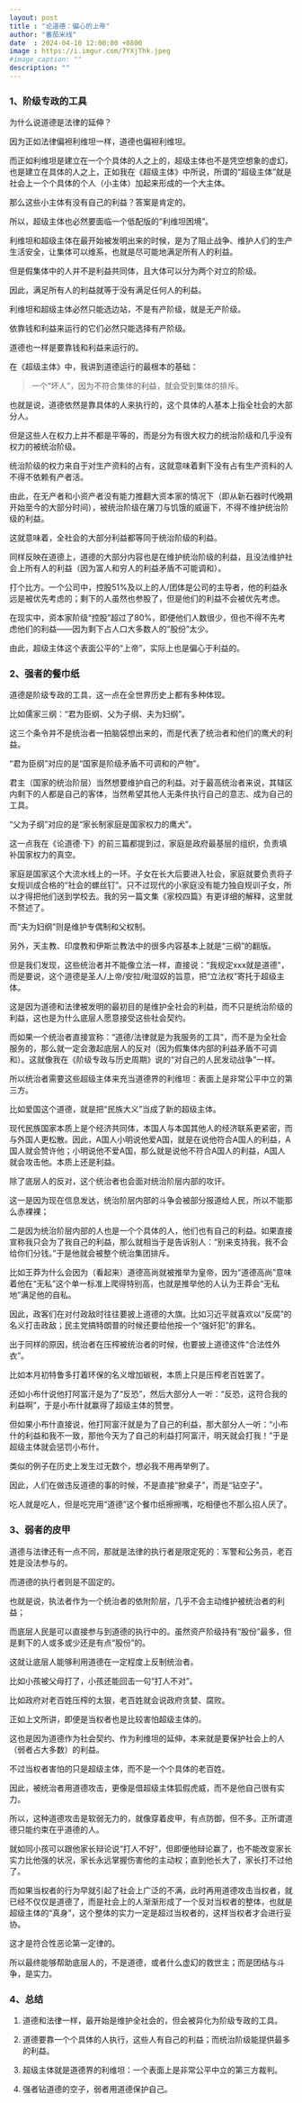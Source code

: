 ```yaml
---
layout: post
title : "论道德：偏心的上帝"
author: "番茄米线"
date  : 2024-04-10 12:00:00 +0800
image : https://i.imgur.com/7YXjThk.jpeg
#image_caption: ""
description: ""
---
```


### 1、阶级专政的工具

为什么说道德是法律的延伸？

<!--more-->

因为正如法律偏袒利维坦一样，道德也偏袒利维坦。

而正如利维坦是建立在一个个具体的人之上的，超级主体也不是凭空想象的虚幻，也是建立在具体的人之上，正如我在《超级主体》中所说，所谓的“超级主体”就是社会上一个个具体的个人（小主体）加起来形成的一个大主体。

那么这些小主体有没有自己的利益？答案是肯定的。

所以，超级主体也必然要面临一个低配版的“利维坦困境”。

利维坦和超级主体在最开始被发明出来的时候，是为了阻止战争、维护人们的生产生活安全，让集体可以维系，也就是尽可能地满足所有人的利益。

但是假集体中的人并不是利益共同体，且大体可以分为两个对立的阶级。

因此，满足所有人的利益就等于没有满足任何人的利益。

利维坦和超级主体必然只能选边站，不是有产阶级，就是无产阶级。

依靠钱和利益来运行的它们必然只能选择有产阶级。

道德也一样是要靠钱和利益来运行的。

在《超级主体》中，我讲到道德运行的最根本的基础：

> 一个“坏人”，因为不符合集体的利益，就会受到集体的排斥。

也就是说，道德依然是靠具体的人来执行的，这个具体的人基本上指全社会的大部分人。

但是这些人在权力上并不都是平等的，而是分为有很大权力的统治阶级和几乎没有权力的被统治阶级。

统治阶级的权力来自于对生产资料的占有，这就意味着剩下没有占有生产资料的人不得不依赖有产者活。

由此，在无产者和小资产者没有能力推翻大资本家的情况下（即从新石器时代晚期开始至今的大部分时间），被统治阶级在屠刀与饥饿的威逼下，不得不维护统治阶级的利益。

这就意味着，全社会的大部分利益都等同于统治阶级的利益。

同样反映在道德上，道德的大部分内容也是在维护统治阶级的利益，且没法维护社会上所有人的利益（因为富人和穷人的利益矛盾不可能调和）。

打个比方。一个公司中，控股51%及以上的人/团体是公司的主导者，他的利益永远是被优先考虑的；剩下的人虽然也参股了，但是他们的利益不会被优先考虑。

在现实中，资本家阶级“控股”超过了80%，即便他们人数很少，但也不得不先考虑他们的利益——因为剩下占人口大多数人的“股份”太少。

由此，超级主体这个表面公平的“上帝”，实际上也是偏心于利益的。


### 2、强者的餐巾纸

道德是阶级专政的工具，这一点在全世界历史上都有多种体现。

比如儒家三纲：“君为臣纲、父为子纲、夫为妇纲”。

这三个条令并不是统治者一拍脑袋想出来的，而是代表了统治者和他们的鹰犬的利益。

“君为臣纲”对应的是“国家是阶级矛盾不可调和的产物”。

君主（国家的统治阶层）当然想要维护自己的利益。对于最高统治者来说，其辖区内剩下的人都是自己的客体，当然希望其他人无条件执行自己的意志、成为自己的工具。

“父为子纲”对应的是“家长制家庭是国家权力的鹰犬”。

这一点我在《论道德·下》的前三篇都提到过，家庭是政府最基层的组织，负责填补国家权力的真空。

家庭是国家这个大流水线上的一环。子女在长大后要进入社会，家庭就要负责将子女规训成合格的“社会的螺丝钉”。只不过现代的小家庭没有能力独自规训子女，所以才得把他们送到学校去。我的另一篇文集《家校四篇》有更详细的解释，这里就不赘述了。

而“夫为妇纲”则是维护专偶制和父权制。

另外，天主教、印度教和伊斯兰教法中的很多内容基本上就是“三纲”的翻版。

但是我们发现，这些统治者并不能像立法一样，直接说：“我规定xxx就是道德”，而是要说，这个道德是圣人/上帝/安拉/毗湿奴的旨意，把“立法权”寄托于超级主体。

这是因为道德和法律被发明的最初目的是维护全社会的利益，而不只是统治阶级的利益，这也是为什么底层人愿意接受这些社会契约。

而如果一个统治者直接宣称：“道德/法律就是为我服务的工具”，而不是为全社会服务的，那么就一定会激起底层人的反对（因为假集体内部的利益矛盾不可调和）。这就像我在《阶级专政与历史周期》说的“对自己的人民发动战争”一样。

所以统治者需要这些超级主体来充当道德界的利维坦：表面上是非常公平中立的第三方。

比如爱国这个道德，就是把“民族大义”当成了新的超级主体。

现代民族国家本质上是个经济共同体，本国人与本国其他人的经济联系更紧密，而与外国人更松散。因此，A国人小明说他爱A国，就是在说他符合A国人的利益，A国人就会赞许他；小明说他不爱A国，那么就是说他不符合A国人的利益，A国人就会攻击他。本质上还是利益。

除了底层人的反对，这个统治者也会面对统治阶层内部的攻讦。

这一是因为现在信息发达，统治阶层内部的斗争会被部分报道给人民，所以不能那么赤裸裸；

二是因为统治阶层内部的人也是一个个具体的人，他们也有自己的利益。如果直接宣称我只会为了我自己的利益，那么就相当于是告诉别人：“别来支持我，我不会给你们分钱。”于是他就会被整个统治集团排斥。

比如王莽为什么会因为（看起来）道德高尚就被推举为皇帝，因为“道德高尚”意味着他在“无私”这个单一标准上爬得特别高，也就是推举他的人认为王莽会“无私地”满足他的自私。

因此，政客们在对付政敌时往往要披上道德的大旗。比如习近平就喜欢以“反腐”的名义打击政敌；民主党搞特朗普的时候还要给他按一个“强奸犯”的罪名。

出于同样的原因，统治者在压榨被统治者的时候，也要披上道德这件“合法性外衣”。

比如本月初特鲁多打着环保的名义增加碳税，本质上只是压榨老百姓罢了。

还如小布什说他打阿富汗是为了“反恐”，然后大部分人一听：“反恐，这符合我的利益啊”，于是小布什就赢得了超级主体的赞誉。

但如果小布什直接说，他打阿富汗就是为了自己的利益，那大部分人一听：“小布什的利益和我不一致，那他今天为了自己的利益打阿富汗，明天就会打我！”于是超级主体就会惩罚小布什。

类似的例子在历史上发生过无数个，想必我不用再举例了。

因此，人们在做违反道德的事的时候，不是直接“掀桌子”，而是“钻空子”。

吃人就是吃人，但是吃完用“道德”这个餐巾纸擦擦嘴，吃相便也不那么招人厌了。


### 3、弱者的皮甲

道德与法律还有一点不同，那就是法律的执行者是限定死的：军警和公务员，老百姓是没法参与的。

而道德的执行者则是不固定的。

也就是说，执法者作为一个统治者的依附阶层，几乎不会主动维护被统治者的利益；

而底层人民是可以直接参与到道德的执行中的。虽然资产阶级持有“股份”最多，但是剩下的人或多或少还是有点“股份”的。

这就让底层人能够利用道德在一定程度上反制统治者。

比如小孩被父母打了，小孩还能回击一句“打人不对”。

比如政府对老百姓压榨的太狠，老百姓就会说政府贪婪、腐败。

正如上文所讲，即便是当权者也是比较害怕超级主体的。

这也是因为道德作为社会契约、作为利维坦的延伸，本来就是要保护社会上的人（弱者占大多数）的利益。

不过当权者害怕的只是超级主体，而不是一个个具体的老百姓。

因此，被统治者用道德攻击，更像是借超级主体狐假虎威，而不是他自己很有实力。

所以，这种道德攻击是软弱无力的，就像穿着皮甲，有点防御，但不多。正所谓道德只能约束在乎道德的人。

就如同小孩可以跟他家长辩论说“打人不好”，但即便他辩论赢了，也不能改变家长实力比他强的状况，家长永远掌握伤害他的主动权；直到他长大了，家长打不过他了。

而如果当权者的行为早就引起了社会上广泛的不满，此时再用道德攻击当权者，就已经不仅仅是道德了，而是社会上的人渐渐形成了一个反对当权者的整体，也就是超级主体的“真身”，这个整体的实力一定是超过当权者的，这样当权者才会进行妥协。

这才是符合性恶论第一定律的。

所以最终能够帮助底层人的，不是道德，或者什么虚幻的救世主；而是团结与斗争，是实力。


### 4、总结

1. 道德和法律一样，最开始是维护全社会的，但会被异化为阶级专政的工具。

2. 道德要靠一个个具体的人执行，这些人有自己的利益；而统治阶级能提供最多的利益。

3. 超级主体就是道德界的利维坦：一个表面上是非常公平中立的第三方裁判。

4. 强者钻道德的空子，弱者用道德保护自己。

<!--END-->